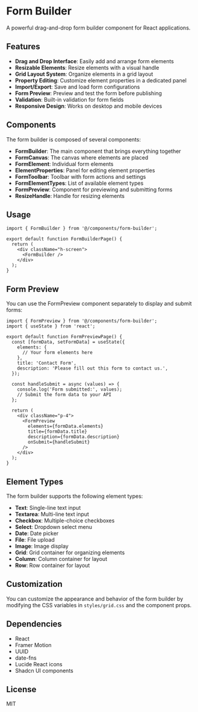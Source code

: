 # Form Builder

A powerful drag-and-drop form builder component for React applications.

## Features

- **Drag and Drop Interface**: Easily add and arrange form elements
- **Resizable Elements**: Resize elements with a visual handle
- **Grid Layout System**: Organize elements in a grid layout
- **Property Editing**: Customize element properties in a dedicated panel
- **Import/Export**: Save and load form configurations
- **Form Preview**: Preview and test the form before publishing
- **Validation**: Built-in validation for form fields
- **Responsive Design**: Works on desktop and mobile devices

## Components

The form builder is composed of several components:

- **FormBuilder**: The main component that brings everything together
- **FormCanvas**: The canvas where elements are placed
- **FormElement**: Individual form elements
- **ElementProperties**: Panel for editing element properties
- **FormToolbar**: Toolbar with form actions and settings
- **FormElementTypes**: List of available element types
- **FormPreview**: Component for previewing and submitting forms
- **ResizeHandle**: Handle for resizing elements

## Usage

```tsx
import { FormBuilder } from '@/components/form-builder';

export default function FormBuilderPage() {
  return (
    <div className="h-screen">
      <FormBuilder />
    </div>
  );
}
```

## Form Preview

You can use the FormPreview component separately to display and submit forms:

```tsx
import { FormPreview } from '@/components/form-builder';
import { useState } from 'react';

export default function FormPreviewPage() {
  const [formData, setFormData] = useState({
    elements: {
      // Your form elements here
    },
    title: 'Contact Form',
    description: 'Please fill out this form to contact us.',
  });

  const handleSubmit = async (values) => {
    console.log('Form submitted:', values);
    // Submit the form data to your API
  };

  return (
    <div className="p-4">
      <FormPreview
        elements={formData.elements}
        title={formData.title}
        description={formData.description}
        onSubmit={handleSubmit}
      />
    </div>
  );
}
```

## Element Types

The form builder supports the following element types:

- **Text**: Single-line text input
- **Textarea**: Multi-line text input
- **Checkbox**: Multiple-choice checkboxes
- **Select**: Dropdown select menu
- **Date**: Date picker
- **File**: File upload
- **Image**: Image display
- **Grid**: Grid container for organizing elements
- **Column**: Column container for layout
- **Row**: Row container for layout

## Customization

You can customize the appearance and behavior of the form builder by modifying the CSS variables in `styles/grid.css` and the component props.

## Dependencies

- React
- Framer Motion
- UUID
- date-fns
- Lucide React icons
- Shadcn UI components

## License

MIT 